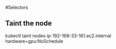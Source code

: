 #Selectors

Taint the node
---

kubectl taint nodes ip-192-168-33-161.ec2.internal hardware=gpu:NoSchedule